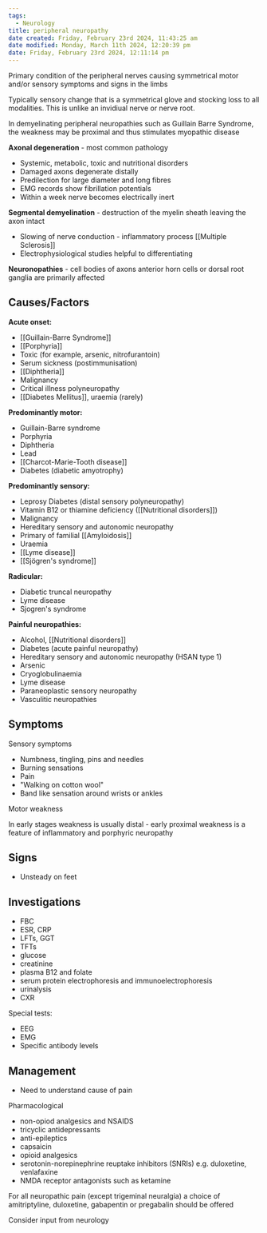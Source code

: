 ```yaml
---
tags:
  - Neurology
title: peripheral neuropathy
date created: Friday, February 23rd 2024, 11:43:25 am
date modified: Monday, March 11th 2024, 12:20:39 pm
date: Friday, February 23rd 2024, 12:11:14 pm
---
```

Primary condition of the peripheral nerves causing symmetrical motor and/or sensory symptoms and signs in the limbs

Typically sensory change that is a symmetrical glove and stocking loss to all modalities. This is unlike an invidiual nerve or nerve root. 

In demyelinating peripheral neuropathies such as Guillain Barre Syndrome, the weakness may be proximal and thus stimulates myopathic disease

**Axonal degeneration** - most common pathology
- Systemic, metabolic, toxic and nutritional disorders
- Damaged axons degenerate distally 
- Predilection for large diameter and long fibres
- EMG records show fibrillation potentials
- Within a week nerve becomes electrically inert

**Segmental demyelination** - destruction of the myelin sheath leaving the axon intact 
- Slowing of nerve conduction - inflammatory process [[Multiple Sclerosis]]
- Electrophysiological studies helpful to differentiating 

**Neuronopathies** - cell bodies of axons anterior horn cells or dorsal root ganglia are primarily affected 
## Causes/Factors

**Acute onset:**
- [[Guillain-Barre Syndrome]]
- [[Porphyria]]
- Toxic (for example, arsenic, nitrofurantoin)
- Serum sickness (postimmunisation)
- [[Diphtheria]]
- Malignancy
- Critical illness polyneuropathy
- [[Diabetes Mellitus]], uraemia (rarely)  
  
**Predominantly motor:**
- Guillain-Barre syndrome
- Porphyria
- Diphtheria
- Lead
- [[Charcot-Marie-Tooth disease]]
- Diabetes (diabetic amyotrophy)  

**Predominantly sensory:**
- Leprosy Diabetes (distal sensory polyneuropathy)
- Vitamin B12 or thiamine deficiency ([[Nutritional disorders]])
- Malignancy
- Hereditary sensory and autonomic neuropathy
- Primary of familial [[Amyloidosis]]
- Uraemia
- [[Lyme disease]]
- [[Sjögren's syndrome]]

**Radicular:**
- Diabetic truncal neuropathy
- Lyme disease
- Sjogren's syndrome  

**Painful neuropathies:**
- Alcohol, [[Nutritional disorders]]
- Diabetes (acute painful neuropathy)
- Hereditary sensory and autonomic neuropathy (HSAN type 1)
- Arsenic
- Cryoglobulinaemia
- Lyme disease
- Paraneoplastic sensory neuropathy
- Vasculitic neuropathies

## Symptoms

Sensory symptoms
- Numbness, tingling, pins and needles
- Burning sensations
- Pain
- "Walking on cotton wool"
- Band like sensation around wrists or ankles

Motor weakness

In early stages weakness is usually distal - early proximal weakness is a feature of inflammatory and porphyric neuropathy 

## Signs

- Unsteady on feet

## Investigations

- FBC
- ESR, CRP
- LFTs, GGT
- TFTs
- glucose
- creatinine
- plasma B12 and folate
- serum protein electrophoresis and immunoelectrophoresis
- urinalysis
- CXR

Special tests:
- EEG
- EMG
- Specific antibody levels 

## Management

- Need to understand cause of pain 

Pharmacological
- non-opiod analgesics and NSAIDS
- tricyclic antidepressants
- anti-epileptics
- capsaicin
- opioid analgesics
- serotonin-norepinephrine reuptake inhibitors (SNRIs) e.g. duloxetine, venlafaxine
- NMDA receptor antagonists such as ketamine


For all neuropathic pain (except trigeminal neuralgia) a choice of amitriptyline, duloxetine, gabapentin or pregabalin should be offered 

Consider input from neurology
